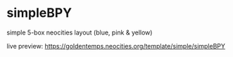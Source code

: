 # simpleBPY
simple 5-box neocities layout (blue, pink &amp; yellow)

live preview: https://goldentemps.neocities.org/template/simple/simpleBPY
